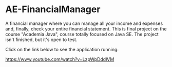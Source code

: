 # AE-FinancialManager
A financial manager where you can manage all your income and expenses and, finally, check your entire financial statement. This is final project on the course "Academia Java", course totally focused on Java SE. The project isn't finished, but it's open to test.
<p>Click on the link below to see the application running:
  
https://www.youtube.com/watch?v=LzpWpDddlVM
